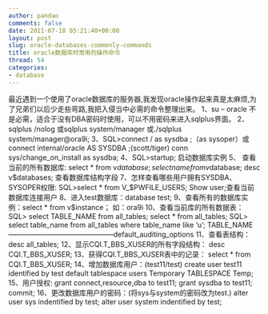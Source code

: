 ```yaml
---
author: pandao
comments: false
date: 2011-07-18 05:21:40+00:00
layout: post
slug: oracle-databases-commonly-commands
title: oracle数据库时常用的操作命令
thread: 54
categories:
- database
---
```


最近遇到一个使用了oracle数据库的服务器,我发现oracle操作起来真是太麻烦,为了兄弟们以后少走些弯路,我把入侵当中必需的命令整理出来。
1、su – oracle 不是必需，适合于没有DBA密码时使用，可以不用密码来进入sqlplus界面。
2、sqlplus /nolog 或sqlplus system/manager 或./sqlplus system/manager@ora9i;
3、SQL>connect / as sysdba ;（as sysoper）或
connect internal/oracle AS SYSDBA ;(scott/tiger)
conn sys/change_on_install as sysdba;
4、SQL>startup; 启动数据库实例
5、 查看当前的所有数据库: select * from v$database;
select name from v$database;
desc v$databases; 查看数据库结构字段
7、怎样查看哪些用户拥有SYSDBA、SYSOPER权限:
SQL>select * from V_$PWFILE_USERS;
Show user;查看当前数据库连接用户
8、进入test数据库：database test;
9、查看所有的数据库实例：select * from v$instance；
如：ora9i
10、查看当前库的所有数据表：
SQL> select TABLE_NAME from all_tables;
select * from all_tables;
SQL> select table_name from all_tables where table_name like ‘u’;
TABLE_NAME———————————————default_auditing_options
11、查看表结构：desc all_tables;
12、显示CQI.T_BBS_XUSER的所有字段结构：
desc CQI.T_BBS_XUSER;
13、获得CQI.T_BBS_XUSER表中的记录：
select * from CQI.T_BBS_XUSER;
14、增加数据库用户：(test11/test)
create user test11 identified by test default tablespace users Temporary TABLESPACE Temp;
15、用户授权:
grant connect,resource,dba to test11;
grant sysdba to test11;
commit;
16、更改数据库用户的密码：(将sys与system的密码改为test.)
alter user sys indentified by test;
alter user system indentified by test;
